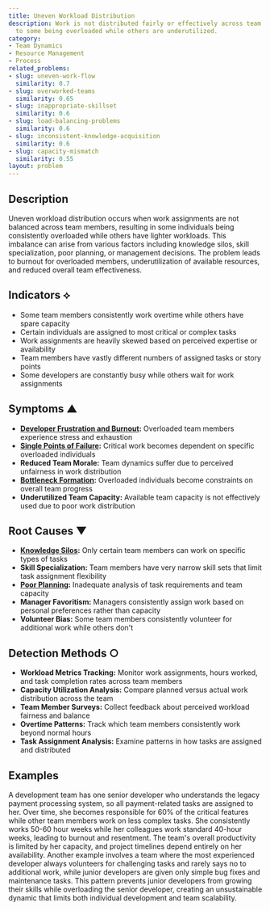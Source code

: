 ```yaml
---
title: Uneven Workload Distribution
description: Work is not distributed fairly or effectively across team members, leading
  to some being overloaded while others are underutilized.
category:
- Team Dynamics
- Resource Management
- Process
related_problems:
- slug: uneven-work-flow
  similarity: 0.7
- slug: overworked-teams
  similarity: 0.65
- slug: inappropriate-skillset
  similarity: 0.6
- slug: load-balancing-problems
  similarity: 0.6
- slug: inconsistent-knowledge-acquisition
  similarity: 0.6
- slug: capacity-mismatch
  similarity: 0.55
layout: problem
---
```


## Description

Uneven workload distribution occurs when work assignments are not balanced across team members, resulting in some individuals being consistently overloaded while others have lighter workloads. This imbalance can arise from various factors including knowledge silos, skill specialization, poor planning, or management decisions. The problem leads to burnout for overloaded members, underutilization of available resources, and reduced overall team effectiveness.

## Indicators ⟡

- Some team members consistently work overtime while others have spare capacity
- Certain individuals are assigned to most critical or complex tasks
- Work assignments are heavily skewed based on perceived expertise or availability
- Team members have vastly different numbers of assigned tasks or story points
- Some developers are constantly busy while others wait for work assignments

## Symptoms ▲

- **[Developer Frustration and Burnout](developer-frustration-and-burnout.md):** Overloaded team members experience stress and exhaustion
- **[Single Points of Failure](single-points-of-failure.md):** Critical work becomes dependent on specific overloaded individuals
- **Reduced Team Morale:** Team dynamics suffer due to perceived unfairness in work distribution
- **[Bottleneck Formation](bottleneck-formation.md):** Overloaded individuals become constraints on overall team progress
- **Underutilized Team Capacity:** Available team capacity is not effectively used due to poor work distribution

## Root Causes ▼

- **[Knowledge Silos](knowledge-silos.md):** Only certain team members can work on specific types of tasks
- **Skill Specialization:** Team members have very narrow skill sets that limit task assignment flexibility
- **[Poor Planning](poor-planning.md):** Inadequate analysis of task requirements and team capacity
- **Manager Favoritism:** Managers consistently assign work based on personal preferences rather than capacity
- **Volunteer Bias:** Some team members consistently volunteer for additional work while others don't

## Detection Methods ○

- **Workload Metrics Tracking:** Monitor work assignments, hours worked, and task completion rates across team members
- **Capacity Utilization Analysis:** Compare planned versus actual work distribution across the team
- **Team Member Surveys:** Collect feedback about perceived workload fairness and balance
- **Overtime Patterns:** Track which team members consistently work beyond normal hours
- **Task Assignment Analysis:** Examine patterns in how tasks are assigned and distributed

## Examples

A development team has one senior developer who understands the legacy payment processing system, so all payment-related tasks are assigned to her. Over time, she becomes responsible for 60% of the critical features while other team members work on less complex tasks. She consistently works 50-60 hour weeks while her colleagues work standard 40-hour weeks, leading to burnout and resentment. The team's overall productivity is limited by her capacity, and project timelines depend entirely on her availability. Another example involves a team where the most experienced developer always volunteers for challenging tasks and rarely says no to additional work, while junior developers are given only simple bug fixes and maintenance tasks. This pattern prevents junior developers from growing their skills while overloading the senior developer, creating an unsustainable dynamic that limits both individual development and team scalability.